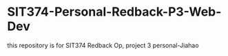 # SIT374-Personal-Redback-P3-Web-Dev
this repository is for SIT374 Redback Op, project 3 personal-Jiahao

